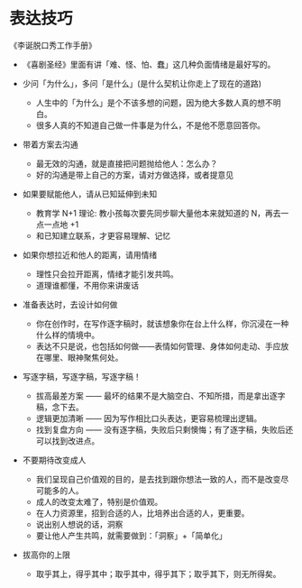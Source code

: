 # 表达技巧

《李诞脱口秀工作手册》

* 《喜剧圣经》里面有讲「难、怪、怕、蠢」这几种负面情绪是最好写的。
* 少问「为什么」，多问「是什么」(是什么契机让你走上了现在的道路)
    + 人生中的「为什么」是个不该多想的问题，因为绝大多数人真的想不明白。
    + 很多人真的不知道自己做一件事是为什么，不是他不愿意回答你。

* 带着方案去沟通
    + 最无效的沟通，就是直接把问题抛给他人：怎么办？
    + 好的沟通是带上自己的方案，请对方做选择，或者提意见

* 如果要赋能他人，请从已知延伸到未知
    + 教育学 N+1 理论: 教小孩每次要先同步聊大量他本来就知道的 N，再去一点一点地 +1
    + 和已知建立联系，才更容易理解、记忆

* 如果你想拉近和他人的距离，请用情绪
    + 理性只会拉开距离，情绪才能引发共鸣。
    + 道理谁都懂，不用你来讲废话

* 准备表达时，去设计如何做
    + 你在创作时，在写作逐字稿时，就该想象你在台上什么样，你沉浸在一种什么样的情境中。
    + 表达不只是说，也包括如何做——表情如何管理、身体如何走动、手应放在哪里、眼神聚焦何处。
  
* 写逐字稿，写逐字稿，写逐字稿！
    + 拔高最差方案 —— 最坏的结果不是大脑空白、不知所措，而是拿出逐字稿，念下去。
    + 逻辑更加清晰 —— 因为写作相比口头表达，更容易梳理出逻辑。
    + 找到复盘方向 —— 没有逐字稿，失败后只剩懊悔；有了逐字稿，失败后还可以找到改进点。
  
* 不要期待改变成人
    + 我们呈现自己价值观的目的，是去找到跟你想法一致的人，而不是改变尽可能多的人。
    + 成人的改变太难了，特别是价值观。
    + 在人力资源里，招到合适的人，比培养出合适的人，更重要。
    + 说出别人想说的话，洞察
    + 要让他人产生共鸣，就需要做到：「洞察」+「简单化」
  
* 拔高你的上限
    + 取乎其上，得乎其中；取乎其中，得乎其下；取乎其下，则无所得矣。